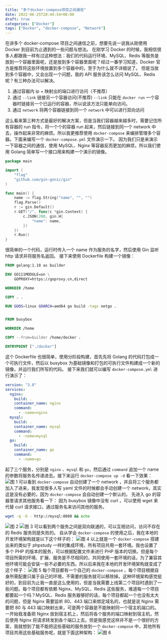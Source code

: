```yaml
---
title: "多个docker-compose项目之间通信"
date: 2022-06-25T20:44:54+08:00
draft: true
categories: ["Docker"]
tags: ["Docker", "docker-compose", "Network"]
---
```


在讲多个 docker-compose 项目之间通信之前，想要先说一说我从刚使用 Docker 到目前为止遇到的一些问题与想法。
在刚学习 Docker 的时候，我相信很多人都跟我一样有过这种想法：我们的代码运行环境、MySQL、Redis 等服务是放到一个容器里面呢，还是放到多个容器里面呢？经过一番学习知道，Docker 官方是推荐将这些环境放置到多个容器中的，至于为什么就不详细说了。
但是当放到多个容器中，又会出现一个问题，我的 API 服务该怎么访问 MySQL、Redis 呢？有三种办法可以解决。

1. 通过容器内 ip + 映射出的端口进行访问（不推荐）
2. 通过 `--link` 链接另一个容器访问(不推荐)
   `--link` 只能在 `docker run` 一个容器时链接另一个已运行的容器，所以说该方法只能单向访问。
3. 通过 `network` 将两个容器链接到同一个 `network` 中可以进行双向访问

这么看来第三种方式是最好的解决方案，但是当我们容器越来越多时，需要记住所有容器的 run 指令，将一个个的容器 run 起来，然后链接到同一个 network 中去，操作起来非常的麻烦。所以我更推荐使用 `docker-compose` 来编排管理多个容器。下面来编写一个 `docker-compose.yml` 文件演示一下。
因为我们只是来演示一下容器之间的通信，使用 MySQL、Nginx 等容器反而更加的麻烦，所以我们使用 Golang 简单写一个接口用来构建一个演示的镜像。

```go
package main

import (
	"flag"
	"github.com/gin-gonic/gin"
)

func main() {
	name := flag.String("name", "", "")
	flag.Parse()
	r := gin.Default()
	r.GET("/", func(c *gin.Context) {
		c.JSON(200, gin.H{
			"name": name,
		})
	})
	r.Run()
}
```

很简单的一个代码，运行时传入一个 name 作为服务的名字，然后使用 Gin 监听 http 请求并将服务名返回。
接下来使用 Dockerfile 构建一个镜像：

```dockerfile
FROM golang:1.18 as builder

ENV GO111MODULE=on \
    GOPROXY=https://goproxy.cn,direct

WORKDIR /home

COPY . .

RUN GOOS=linux GOARCH=amd64 go build -tags netgo .


FROM busybox

WORKDIR /home

COPY --from=builder /home/docker .

ENTRYPOINT ["./docker"]
```

这个 Dockerfile 也很简单，使用分阶段构建，首先先将 Golang 的代码打包成一个可执行文件，然后以 busybox 为基础镜像和打包的可执行文件构建成一个新的镜像，并运行我们所写的代码。
接下来我们就可以编写 `docker-compose.yml` 进行演示了：

```yaml
version: "3.8"
services:
  nginx:
    build: .
    container_name: nginx
    command:
      - -name=nginx
  mysql:
    build: .
    container_name: mysql
    command:
      - -name=mysql
  go:
    build: .
    container_name: go
    command:
      - -name=go
```

起了三个服务，分别是 `nginx` 、`mysql` 和 `go`，然后通过 `command` 追加一个 name 的参数将服务名传递进去。接下来运行 `docker-compose up -d` 看一下效果：
![图 1](http://image.chance.fyi/image-2022082716563015489.png)
可以看到 `docker-compose` 自动创建了一个 network ，并且将三个服务都加入了进来，我发现很多人写 yaml 文件的时候都会手动创建一个 network，其实这是没有必要的，因为 `docker-compose` 会自动创建一个默认的。
先进入 go 的容器里请求其他服务看一下：
因为 busybox 镜像中没有 curl ，可以使用 wget 来代替 curl 请求接口，通过服务名来访问其他的服务。

```bash
wget -q -O - http://mysql:8080 && echo
```

![图 2](http://image.chance.fyi/image-2022082722370208534.png)
![图 3](http://image.chance.fyi/image-2022082722384267098.png)
可以看到两个服务之间是双向联通的，可以互相访问，访问不存在的 Redis 服务则是失败的。
自从学会 `docker-compose` 的使用之后，我在本地的开发环境架构就是以下这个样子的：
![图 4](http://image.chance.fyi/image-2022082812483643888.png)
以上就是一个 `docker-compose` 搭建出来的类似于 phpstudy 一样的集成环境，所有项目共用一套环境。我也设置了多个 PHP 的版本的服务，可以根据配置文件来进行 PHP 版本的切换。但是每个项目所需的环境、扩展、服务是不尽相同的，共同使用一套环境的话，为了兼容其他环境可能会安装一些不必要的东西。所以后来我在本地的开发环境架构就变成了这个样子：
![图 5](http://image.chance.fyi/image-2022082813142891152.png)
每个项目都有一个自己的 `docker-compose` ，每个项目根据自身所需配置只属于自己的环境，不需要的服务就可以移除掉。这种环境架构感觉挺好的，到目前为止我一直是这么使用的，但是当我需要上线第二个项目时遇到了一些问题。每个项目都有依赖 Nginx、MySQL、Redis 这些服务，难道每一个项目都要起一个吗？MySQL、Redis 服务器够好的话，每个项目都起一个也没有太大的问题，但是 Nginx 需要监听 80、443 端口来绑定域名的，也就是说 Nginx 需要把 80 与 443 端口映射出来，可是两个容器是不能映射同一个宿主机端口的。
一开始我准备把 Nginx 放到宿主机上，然后将各个服务的端口映射到宿主机，然后使用 Nginx 将请求转发到各个端口上去。但是我感觉这样并不是一个很好的方案，我就想到了能不能把这些基础的服务放到一个 `docker-compose` 中，其他所有项目共用这些基础服务呢，就是下面这种架构：
![图 6](http://image.chance.fyi/image-2022082816392845326.png)
